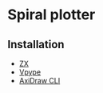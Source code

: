 # Spiral plotter

## Installation

- [ZX](https://google.github.io/zx/)
- [Vpype](https://vpype.readthedocs.io/en/latest/)
- [AxiDraw CLI](https://axidraw.com/doc/cli_api/#installation)
